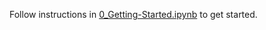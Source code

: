 Follow instructions in [0_Getting-Started.ipynb](https://github.com/vlc1/ecfd6/blob/master/0_Getting-Started.ipynb) to get started.

